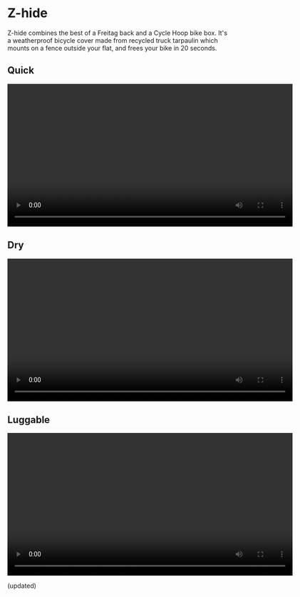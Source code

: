 # Z-hide

Z-hide combines the best of a Freitag back and a Cycle Hoop bike box. It's a weatherproof bicycle cover made from recycled truck tarpaulin which mounts on a fence outside your flat, and frees your bike in 20 seconds. 

## Quick

 <video width="640" height="auto" controls>
  <source src="darrenLeaving.m4v" type="video/m4v"></source>
  Your browser does not support the video tag.
</video> 

## Dry

 <video width="640" height="auto" controls>
  <source src="hose.m4v" type="video/m4v"></source>
  Your browser does not support the video tag.
</video> 

## Luggable

 <video width="640" height="auto" controls>
  <source src="ph_mount.m4v" type="video/m4v"></source>
  Your browser does not support the video tag.
</video> 

(updated)